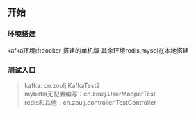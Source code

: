 ## 开始
### 环境搭建
kafka环境由docker 搭建的单机版
其余环境redis,mysql在本地搭建
### 测试入口

> kafka: cn.zoulj.KafkaTest2 <br>
> mybatis无配置编写：cn.zoulj.UserMapperTest <br>
> redis和其他：cn.zoulj.controller.TestController <br>
